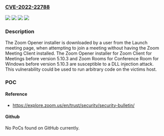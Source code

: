 ### [CVE-2022-22788](https://cve.mitre.org/cgi-bin/cvename.cgi?name=CVE-2022-22788)
![](https://img.shields.io/static/v1?label=Product&message=All%20Zoom%20Rooms%20for%20Conference%20Room%20for%20Windows&color=blue)
![](https://img.shields.io/static/v1?label=Product&message=Zoom%20Client%20for%20Meetings&color=blue)
![](https://img.shields.io/static/v1?label=Version&message=unspecified%20&color=brightgreen)
![](https://img.shields.io/static/v1?label=Vulnerability&message=Uncontrolled%20Search%20Path%20Element&color=brightgreen)

### Description

The Zoom Opener installer is downloaded by a user from the Launch meeting page, when attempting to join a meeting without having the Zoom Meeting Client installed. The Zoom Opener installer for Zoom Client for Meetings before version 5.10.3 and Zoom Rooms for Conference Room for Windows before version 5.10.3 are susceptible to a DLL injection attack. This vulnerability could be used to run arbitrary code on the victims host.

### POC

#### Reference
- https://explore.zoom.us/en/trust/security/security-bulletin/

#### Github
No PoCs found on GitHub currently.

